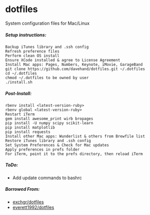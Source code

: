 # dotfiles
System configuration files for Mac/Linux

##### Setup instructions:
    Backup iTunes library and .ssh config
    Refresh preference files
    Perform clean OS install
    Ensure XCode installed & agree to License Agreement
    Install Mac apps: Pages, Numbers, Keynote, iMovie, GarageBand
    git clone https://github.com/davehand/dotfiles.git ~/.dotfiles
    cd ~/.dotfiles
    chmod ~/.dotfiles to be owned by user
    ./install.sh

##### Post-Install:
    rbenv install <latest-version-ruby>
    rbenv global <latest-version-ruby>
    Restart iTerm
    gem install awesome_print wirb bropages
    pip install -U numpy scipy scikit-learn
    pip install matplotlib
    pip install requests
    Install other Mac apps: Wunderlist & others from Brewfile list
    Restore iTunes library and .ssh config
    Set System Preferences & Check for Mac updates
    Apply preferences in prefs folder
    For iTerm, point it to the prefs directory, then reload iTerm

##### ToDo:
* Add update commands to bashrc

##### Borrowed From:
* [exchgr/dotfiles](https://github.com/exchgr/dotfiles)
* [everett1992/dotfiles](https://github.com/everett1992/dotfiles)
